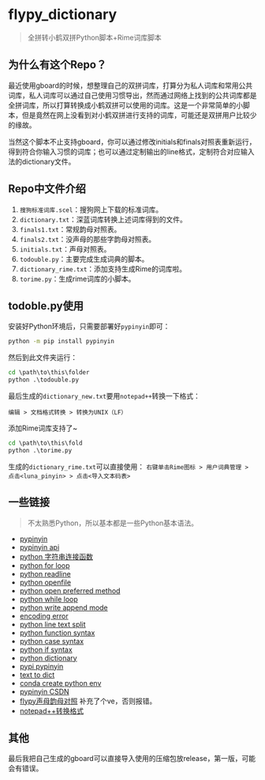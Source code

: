 # flypy_dictionary

>全拼转小鹤双拼Python脚本+Rime词库脚本

## 为什么有这个Repo？

最近使用gboard的时候，想整理自己的双拼词库，打算分为私人词库和常用公共词库，私人词库可以通过自己使用习惯导出，然而通过网络上找到的公共词库都是全拼词库，所以打算转换成小鹤双拼可以使用的词库。这是一个非常简单的小脚本，但是竟然在网上没看到对小鹤双拼进行支持的词库，可能还是双拼用户比较少的缘故。

当然这个脚本不止支持gboard，你可以通过修改initials和finals对照表重新运行，得到符合你输入习惯的词库；也可以通过定制输出的line格式，定制符合对应输入法的dictionary文件。

## Repo中文件介绍

1. `搜狗标准词库.scel`：搜狗网上下载的标准词库。
2. `dictionary.txt`：深蓝词库转换上述词库得到的文件。
3. `finals1.txt`：常规韵母对照表。
4. `finals2.txt`：没声母的那些字韵母对照表。
5. `initials.txt`：声母对照表。
6. `todouble.py`：主要完成生成词典的脚本。
7. `dictionary_rime.txt`：添加支持生成Rime的词库啦。
8. `torime.py`：生成rime词库的小脚本。

## todoble.py使用

安装好Python环境后，只需要部署好`pypinyin`即可：

```cmd
python -m pip install pypinyin
```

然后到此文件夹运行：
```cmd
cd \path\to\this\folder
python .\todouble.py
```

最后生成的`dictionary_new.txt`要用`notepad++`转换一下格式：

`编辑 > 文档格式转换 > 转换为UNIX（LF）`

添加Rime词库支持了~
```cmd
cd \path\to\this\fold
python .\torime.py
```

生成的`dictionary_rime.txt`可以直接使用：
`右键单击Rime图标 > 用户词典管理 > 点击<luna_pinyin> > 点击<导入文本码表>`

## 一些链接

> 不太熟悉Python，所以基本都是一些Python基本语法。

- [pypinyin](https://github.com/mozillazg/python-pinyin#id6)
- [pypinyin api](https://pypinyin.readthedocs.io/zh_CN/master/api.html)
- [python 字符串连接函数](https://python3-cookbook.readthedocs.io/zh_CN/latest/c02/p14_combine_and_concatenate_strings.html)
- [python for loop](https://www.w3schools.com/python/python_for_loops.asp)
- [python readline](https://www.runoob.com/python/file-readline.html)
- [python openfile](https://www.w3schools.com/python/python_file_open.asp)
- [python open preferred method](https://stackoverflow.com/questions/11555468/how-should-i-read-a-file-line-by-line-in-python)
- [python while loop](https://www.w3schools.com/python/python_while_loops.asp)
- [python write append mode](https://thispointer.com/how-to-append-text-or-lines-to-a-file-in-python/)
- [encoding error](https://blog.csdn.net/lqzdreamer/article/details/76549256)
- [python line text split](https://www.w3schools.com/python/ref_string_split.asp)
- [python function syntax](https://www.w3schools.com/python/python_functions.asp)
- [python case syntax](https://cloud.tencent.com/developer/article/1540890)
- [python if syntax](https://www.w3schools.com/python/python_conditions.asp)
- [python dictionary](https://www.runoob.com/python/python-dictionary.html)
- [pypi pypinyin](https://pypi.org/project/pypinyin/)
- [text to dict](https://devenum.com/how-to-convert-text-file-to-a-dictionary-in-python/)
- [conda create python env](https://blog.csdn.net/lyy14011305/article/details/59500819)
- [pypinyin CSDN](https://cuiqingcai.com/6519.html)
- [flypy声母韵母对照](https://www.douban.com/note/720180447/?_i=01764579blmLOJ,01926889blmLOJ)  补充了个ve，否则报错。
- [notepad++转换格式](http://shouce.jb51.net/notepad_book/npp_func_windows_unix_mac.html)

## 其他

最后我把自己生成的gboard可以直接导入使用的压缩包放release，第一版，可能会有错误。
